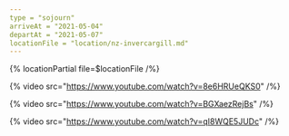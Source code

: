 ```yaml
---
type = "sojourn"
arriveAt = "2021-05-04"
departAt = "2021-05-07"
locationFile = "location/nz-invercargill.md"
---
```


{% locationPartial file=$locationFile /%}

{% video src="https://www.youtube.com/watch?v=8e6HRUeQKS0" /%}

{% video src="https://www.youtube.com/watch?v=BGXaezRejBs" /%}

{% video src="https://www.youtube.com/watch?v=qI8WQE5JUDc" /%}
